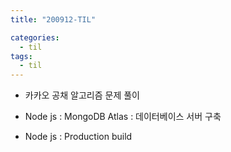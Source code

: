 ```yaml
---
title: "200912-TIL"

categories:
  - til
tags:
  - til
---
```


- 카카오 공채 알고리즘 문제 풀이

- Node js : MongoDB Atlas : 데이터베이스 서버 구축

- Node js : Production build
